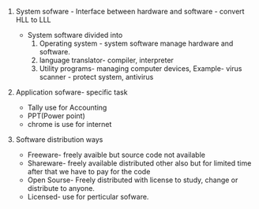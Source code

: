 1. System sofware
		- Interface between hardware and software
		- convert HLL to LLL

	* System software divided into
		1. Operating system - system software manage hardware and software.
		2. language translator- compiler, interpreter
		3. Utility programs- managing computer devices, 
			Example- virus scanner - protect system, antivirus
	
2. Application sofware- specific task
	* Tally use for Accounting
	* PPT(Power point)
	* chrome is use for internet
3. Software distribution ways
	* Freeware- freely avaible but source code not available
	* Shareware- freely available distributed other also but for  limited time after that we have to pay for the code
	* Open Sourse- Freely distributed with license to study, change or distribute to anyone.
	* Licensed- use for perticular sofware.

	
